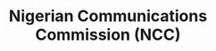 ---
title: Nigerian Communications Commission (NCC)
details: |-
    The Council and NCC collaborate to ensure the protection of communication services consumers. This collaboration is guided by a Memorandum of Understanding. Both institutions collaborate to ensure that service providers comply with appropriate standards and deliver value to consumers. When grievances occur, both agencies also cross refer and collaborate in resolving complaints and addressing market trends.
    
    The working relationship involves provision of technical support, information sharing, and consumer education, amongst other forms of collaboration.
---